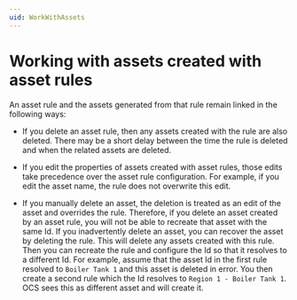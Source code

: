 ```yaml
---
uid: WorkWithAssets
---
```


# Working with assets created with asset rules

<!-- There may be a better title -->

An asset rule and the assets generated from that rule remain linked in the following ways:

 - If you delete an asset rule, then any assets created with the rule are also deleted. There may be a short delay between the time the rule is deleted and when the related assets are deleted. 

 - If you edit the properties of assets created with asset rules, those edits take precedence over the asset rule configuration. For example, if you edit the asset name, the rule does not overwrite this edit.

 - If you manually delete an asset, the deletion is treated as an edit of the asset and overrides the rule. Therefore, if you delete an asset created by an asset rule, you will not be able to recreate that asset with the same Id. If you inadvertently delete an asset, you can recover the asset by deleting the rule. This will delete any assets created with this rule. Then you can recreate the rule and configure the Id so that it resolves to a different Id. For example, assume that the asset Id in the first rule resolved to `Boiler Tank 1` and this asset is deleted in error. You then create a second rule which the Id resolves to `Region 1 - Boiler Tank 1`. OCS sees this as different asset and will create it. 
